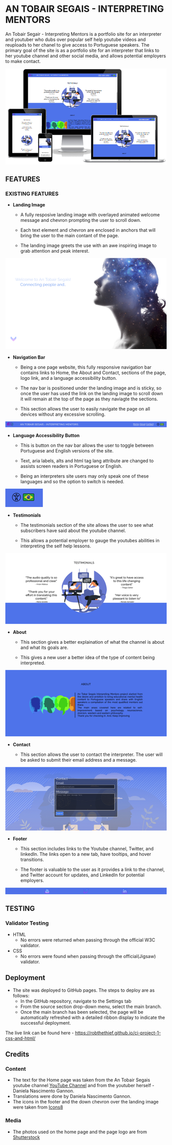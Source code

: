 # AN TOBAIR SEGAIS - INTERPRETING MENTORS

An Tobair Segair - Interpreting Mentors is a portfolio site for an interpreter and youtuber who dubs over popular self help youtube videos and reuploads to her chanel to give access to Portuguese speakers.  The primary goal of the site is as a portfolio site for an interpreter that links to her youtube channel and other social media, and allows potential employers to make contact.

![Responsive Mockup](https://github.com/RobTheThief/ci-project-1-css-and-html/blob/main/media/readmedevices.png)

## FEATURES

### EXISTING FEATURES

- __Landing Image__

    - A fully resposive landing image with overlayed animated welcome message and chevron prompting the user to scroll down.

    - Each text element and chevron are enclosed in anchors that will bring the user to the main contant of the page. 

    - The landing image greets the use with an awe inspiring image to grab attention and peak interest.

![Landing Image](https://github.com/RobTheThief/ci-project-1-css-and-html/blob/main/media/landingimagescreenshot.png)

- __Navigation Bar__

    - Being a one page website, this fully responsive navigation bar contains links to Home, the About and Contact, sections of the page, logo link, and a language accessibility button.
    
    - The nav bar is positioned under the landing image and is sticky, so once the user has used the link on the landing image to scroll down it will remain at the top of the page as they naviagte the sections.

    - This section allows the user to easily navigate the page on all devices without any excessive scrolling.    

![Nav Bar](https://github.com/RobTheThief/ci-project-1-css-and-html/blob/main/media/navbarscreenshot.png)

- __Language Accessibility Button__

    - This is button on the nav bar allows the user to toggle between Portuguese and English versions of the site.
    
    - Text, aria labels, alts and html tag lang attribute are changed to assists screen readers in Portuguese or English.

    - Being an interpreters site users may only speak one of these languages and so the option to switch is needed.

![Language Button](https://github.com/RobTheThief/ci-project-1-css-and-html/blob/main/media/langbuttonscreenshot.png)      

- __Testimonials__

    - The testimonials section of the site allows the user to see what subscribers have said about the youtube channel.

    - This allows a potential employer to gauge the youtubes abilities in interpreting the self help lessons.

![Testimonials](https://github.com/RobTheThief/ci-project-1-css-and-html/blob/main/media/testimonialsscreenshot.png)

- __About__

    - This section gives a better explaination of what the channel is about and what its goals are.

    - This gives a new user a better idea of the type of content being interpreted.

![Testimonials](https://github.com/RobTheThief/ci-project-1-css-and-html/blob/main/media/aboutscreenshot.png)

- __Contact__

    - This section allows the user to contact the interpreter. The user will be asked to submit their email address and a message.

![Contact](https://github.com/RobTheThief/ci-project-1-css-and-html/blob/main/media/contactscreenshot.png)

- __Footer__

    - This section includes links to the Youtube channel, Twitter, and linkedIn. The links open to a new tab, have tooltips, and hover transitions.
    
    - The footer is valuable to the user as it provides a link to the channel, and Twitter account for updates, and LinkedIn for potential employers.


![Footer](https://github.com/RobTheThief/ci-project-1-css-and-html/blob/main/media/footerscreenshot.png)

## TESTING

### Validator Testing 

- HTML
  - No errors were returned when passing through the official W3C validator.
- CSS
  - No errors were found when passing through the official(Jigsaw) validator.

## Deployment

- The site was deployed to GitHub pages. The steps to deploy are as follows: 
  - In the GitHub repository, navigate to the Settings tab 
  - From the source section drop-down menu, select the main branch.
  - Once the main branch has been selected, the page will be automatically refreshed with a detailed ribbon display to indicate the successful deployment. 

The live link can be found here - https://robthethief.github.io/ci-project-1-css-and-html/

## Credits  

### Content 

- The text for the Home page was taken from the An Tobair Segais youtube channel [YouTube Channel](https://www.youtube.com/channel/UCjLcF0ca0OfAnRfxxyO7Zyw) and from the youtuber herself - Daniela Nascimento Gannon.
- Translations were done by Daniela Nascimento Gannon.
- The icons in the footer and the down chevron over the landing image were taken from [Icons8](https://icons8.com/)

### Media

- The photos used on the home page and the page logo are from [Shutterstock](https://www.shutterstock.com/)
